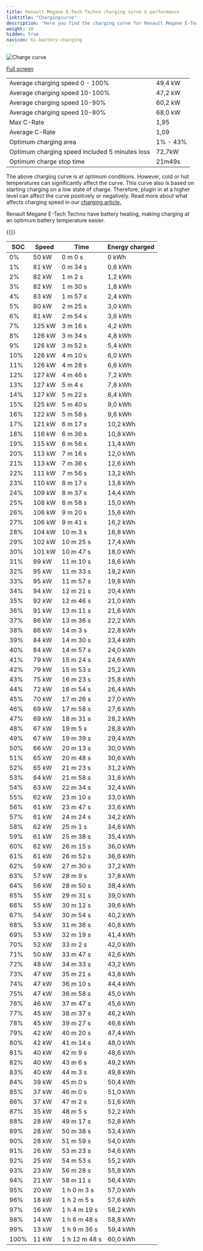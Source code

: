 ```yaml
---
title: Renault Megane E-Tech Techno charging curve & performance
linktitle: "Chargingcurve"
description: "Here you find the charging curve for Renault Megane E-Tech Techno. "
weight: 10
hidden: true
navicon: bi-battery-charging
---
```

<!-- markdownlint-disable MD033 -->
<img src="../chargingcurve.svg" alt="Charge curve" class="img-fluid">

[Full screen](../chargingcurve.svg)


<table class="table table-striped">
<tbody>
<tr>
<td>Average charging speed 0 - 100% </td><td>49,4 kW</td>
</tr>
<tr>
<td>Average charging speed 10-100%</td><td>47,2 kW</td>
</tr>
<tr>
<td>Average charging speed 10-90%</td><td>60,2 kW</td>
</tr>
<tr>
<td>Average charging speed 10-80%</td><td>68,0 kW</td>
</tr>
<tr>
<td>Max C-Rate</td><td>1,95</td>
</tr>
<tr>
<td>Average C-Rate</td><td>1,09</td>
</tr>
<tr>
<td>Optimum charging area</td><td>1% - 43%</td>
</tr>
<tr>
<td>Optimum charging speed included 5 minutes loss</td><td>72,7kW</td>
</tr>
<tr>
<td>Optimum charge stop time</td><td>21m49s</td>
</tr>
</tbody>
</table>


The above charging curve is at optimum conditions. However, cold or hot temperatures can significantly affect the curve. This curve also is based on starting charging on a low state of charge. Therefore, plugin in at a higher level can affect the curve positively or negatively. Read more about what affects charging speed in our [charging article.](../../../../../technology/battery/charging/) 


Renault Megane E-Tech Techno have battery heating, making charging at an optimum battery temperature easier. 


{{<evkxdisplayaddarticle />}}
<table class="table table-striped">
<thead>
<tr><th>SOC</th><th>Speed</th><th>Time</th><th>Energy charged</th></tr>
</thead>
<tbody>
<tr>
<td>0%</td><td>50 kW</td><td> 0 m 0 s </td><td>0 kWh </td>
</tr>
<tr>
<td>1%</td><td>81 kW</td><td> 0 m 34 s </td><td>0,6 kWh </td>
</tr>
<tr>
<td>2%</td><td>82 kW</td><td> 1 m 2 s </td><td>1,2 kWh </td>
</tr>
<tr>
<td>3%</td><td>82 kW</td><td> 1 m 30 s </td><td>1,8 kWh </td>
</tr>
<tr>
<td>4%</td><td>83 kW</td><td> 1 m 57 s </td><td>2,4 kWh </td>
</tr>
<tr>
<td>5%</td><td>80 kW</td><td> 2 m 25 s </td><td>3,0 kWh </td>
</tr>
<tr>
<td>6%</td><td>81 kW</td><td> 2 m 54 s </td><td>3,6 kWh </td>
</tr>
<tr>
<td>7%</td><td>125 kW</td><td> 3 m 16 s </td><td>4,2 kWh </td>
</tr>
<tr>
<td>8%</td><td>126 kW</td><td> 3 m 34 s </td><td>4,8 kWh </td>
</tr>
<tr>
<td>9%</td><td>126 kW</td><td> 3 m 52 s </td><td>5,4 kWh </td>
</tr>
<tr>
<td>10%</td><td>126 kW</td><td> 4 m 10 s </td><td>6,0 kWh </td>
</tr>
<tr>
<td>11%</td><td>126 kW</td><td> 4 m 28 s </td><td>6,6 kWh </td>
</tr>
<tr>
<td>12%</td><td>127 kW</td><td> 4 m 46 s </td><td>7,2 kWh </td>
</tr>
<tr>
<td>13%</td><td>127 kW</td><td> 5 m 4 s </td><td>7,8 kWh </td>
</tr>
<tr>
<td>14%</td><td>127 kW</td><td> 5 m 22 s </td><td>8,4 kWh </td>
</tr>
<tr>
<td>15%</td><td>125 kW</td><td> 5 m 40 s </td><td>9,0 kWh </td>
</tr>
<tr>
<td>16%</td><td>122 kW</td><td> 5 m 58 s </td><td>9,6 kWh </td>
</tr>
<tr>
<td>17%</td><td>121 kW</td><td> 6 m 17 s </td><td>10,2 kWh </td>
</tr>
<tr>
<td>18%</td><td>116 kW</td><td> 6 m 36 s </td><td>10,8 kWh </td>
</tr>
<tr>
<td>19%</td><td>115 kW</td><td> 6 m 56 s </td><td>11,4 kWh </td>
</tr>
<tr>
<td>20%</td><td>113 kW</td><td> 7 m 16 s </td><td>12,0 kWh </td>
</tr>
<tr>
<td>21%</td><td>113 kW</td><td> 7 m 36 s </td><td>12,6 kWh </td>
</tr>
<tr>
<td>22%</td><td>111 kW</td><td> 7 m 56 s </td><td>13,2 kWh </td>
</tr>
<tr>
<td>23%</td><td>110 kW</td><td> 8 m 17 s </td><td>13,8 kWh </td>
</tr>
<tr>
<td>24%</td><td>109 kW</td><td> 8 m 37 s </td><td>14,4 kWh </td>
</tr>
<tr>
<td>25%</td><td>108 kW</td><td> 8 m 58 s </td><td>15,0 kWh </td>
</tr>
<tr>
<td>26%</td><td>106 kW</td><td> 9 m 20 s </td><td>15,6 kWh </td>
</tr>
<tr>
<td>27%</td><td>106 kW</td><td> 9 m 41 s </td><td>16,2 kWh </td>
</tr>
<tr>
<td>28%</td><td>104 kW</td><td> 10 m 3 s </td><td>16,8 kWh </td>
</tr>
<tr>
<td>29%</td><td>102 kW</td><td> 10 m 25 s </td><td>17,4 kWh </td>
</tr>
<tr>
<td>30%</td><td>101 kW</td><td> 10 m 47 s </td><td>18,0 kWh </td>
</tr>
<tr>
<td>31%</td><td>99 kW</td><td> 11 m 10 s </td><td>18,6 kWh </td>
</tr>
<tr>
<td>32%</td><td>95 kW</td><td> 11 m 33 s </td><td>19,2 kWh </td>
</tr>
<tr>
<td>33%</td><td>95 kW</td><td> 11 m 57 s </td><td>19,8 kWh </td>
</tr>
<tr>
<td>34%</td><td>94 kW</td><td> 12 m 21 s </td><td>20,4 kWh </td>
</tr>
<tr>
<td>35%</td><td>92 kW</td><td> 12 m 46 s </td><td>21,0 kWh </td>
</tr>
<tr>
<td>36%</td><td>91 kW</td><td> 13 m 11 s </td><td>21,6 kWh </td>
</tr>
<tr>
<td>37%</td><td>86 kW</td><td> 13 m 36 s </td><td>22,2 kWh </td>
</tr>
<tr>
<td>38%</td><td>86 kW</td><td> 14 m 3 s </td><td>22,8 kWh </td>
</tr>
<tr>
<td>39%</td><td>84 kW</td><td> 14 m 30 s </td><td>23,4 kWh </td>
</tr>
<tr>
<td>40%</td><td>84 kW</td><td> 14 m 57 s </td><td>24,0 kWh </td>
</tr>
<tr>
<td>41%</td><td>79 kW</td><td> 15 m 24 s </td><td>24,6 kWh </td>
</tr>
<tr>
<td>42%</td><td>79 kW</td><td> 15 m 53 s </td><td>25,2 kWh </td>
</tr>
<tr>
<td>43%</td><td>75 kW</td><td> 16 m 23 s </td><td>25,8 kWh </td>
</tr>
<tr>
<td>44%</td><td>72 kW</td><td> 16 m 54 s </td><td>26,4 kWh </td>
</tr>
<tr>
<td>45%</td><td>70 kW</td><td> 17 m 26 s </td><td>27,0 kWh </td>
</tr>
<tr>
<td>46%</td><td>69 kW</td><td> 17 m 58 s </td><td>27,6 kWh </td>
</tr>
<tr>
<td>47%</td><td>69 kW</td><td> 18 m 31 s </td><td>28,2 kWh </td>
</tr>
<tr>
<td>48%</td><td>67 kW</td><td> 19 m 5 s </td><td>28,8 kWh </td>
</tr>
<tr>
<td>49%</td><td>67 kW</td><td> 19 m 39 s </td><td>29,4 kWh </td>
</tr>
<tr>
<td>50%</td><td>66 kW</td><td> 20 m 13 s </td><td>30,0 kWh </td>
</tr>
<tr>
<td>51%</td><td>65 kW</td><td> 20 m 48 s </td><td>30,6 kWh </td>
</tr>
<tr>
<td>52%</td><td>65 kW</td><td> 21 m 23 s </td><td>31,2 kWh </td>
</tr>
<tr>
<td>53%</td><td>64 kW</td><td> 21 m 58 s </td><td>31,8 kWh </td>
</tr>
<tr>
<td>54%</td><td>63 kW</td><td> 22 m 34 s </td><td>32,4 kWh </td>
</tr>
<tr>
<td>55%</td><td>62 kW</td><td> 23 m 10 s </td><td>33,0 kWh </td>
</tr>
<tr>
<td>56%</td><td>61 kW</td><td> 23 m 47 s </td><td>33,6 kWh </td>
</tr>
<tr>
<td>57%</td><td>61 kW</td><td> 24 m 24 s </td><td>34,2 kWh </td>
</tr>
<tr>
<td>58%</td><td>62 kW</td><td> 25 m 1 s </td><td>34,8 kWh </td>
</tr>
<tr>
<td>59%</td><td>61 kW</td><td> 25 m 38 s </td><td>35,4 kWh </td>
</tr>
<tr>
<td>60%</td><td>62 kW</td><td> 26 m 15 s </td><td>36,0 kWh </td>
</tr>
<tr>
<td>61%</td><td>61 kW</td><td> 26 m 52 s </td><td>36,6 kWh </td>
</tr>
<tr>
<td>62%</td><td>59 kW</td><td> 27 m 30 s </td><td>37,2 kWh </td>
</tr>
<tr>
<td>63%</td><td>57 kW</td><td> 28 m 9 s </td><td>37,8 kWh </td>
</tr>
<tr>
<td>64%</td><td>56 kW</td><td> 28 m 50 s </td><td>38,4 kWh </td>
</tr>
<tr>
<td>65%</td><td>55 kW</td><td> 29 m 31 s </td><td>39,0 kWh </td>
</tr>
<tr>
<td>66%</td><td>55 kW</td><td> 30 m 12 s </td><td>39,6 kWh </td>
</tr>
<tr>
<td>67%</td><td>54 kW</td><td> 30 m 54 s </td><td>40,2 kWh </td>
</tr>
<tr>
<td>68%</td><td>53 kW</td><td> 31 m 36 s </td><td>40,8 kWh </td>
</tr>
<tr>
<td>69%</td><td>53 kW</td><td> 32 m 19 s </td><td>41,4 kWh </td>
</tr>
<tr>
<td>70%</td><td>52 kW</td><td> 33 m 2 s </td><td>42,0 kWh </td>
</tr>
<tr>
<td>71%</td><td>50 kW</td><td> 33 m 47 s </td><td>42,6 kWh </td>
</tr>
<tr>
<td>72%</td><td>48 kW</td><td> 34 m 33 s </td><td>43,2 kWh </td>
</tr>
<tr>
<td>73%</td><td>47 kW</td><td> 35 m 21 s </td><td>43,8 kWh </td>
</tr>
<tr>
<td>74%</td><td>47 kW</td><td> 36 m 10 s </td><td>44,4 kWh </td>
</tr>
<tr>
<td>75%</td><td>47 kW</td><td> 36 m 58 s </td><td>45,0 kWh </td>
</tr>
<tr>
<td>76%</td><td>46 kW</td><td> 37 m 47 s </td><td>45,6 kWh </td>
</tr>
<tr>
<td>77%</td><td>45 kW</td><td> 38 m 37 s </td><td>46,2 kWh </td>
</tr>
<tr>
<td>78%</td><td>45 kW</td><td> 39 m 27 s </td><td>46,8 kWh </td>
</tr>
<tr>
<td>79%</td><td>42 kW</td><td> 40 m 20 s </td><td>47,4 kWh </td>
</tr>
<tr>
<td>80%</td><td>42 kW</td><td> 41 m 14 s </td><td>48,0 kWh </td>
</tr>
<tr>
<td>81%</td><td>40 kW</td><td> 42 m 9 s </td><td>48,6 kWh </td>
</tr>
<tr>
<td>82%</td><td>40 kW</td><td> 43 m 6 s </td><td>49,2 kWh </td>
</tr>
<tr>
<td>83%</td><td>40 kW</td><td> 44 m 3 s </td><td>49,8 kWh </td>
</tr>
<tr>
<td>84%</td><td>39 kW</td><td> 45 m 0 s </td><td>50,4 kWh </td>
</tr>
<tr>
<td>85%</td><td>37 kW</td><td> 46 m 0 s </td><td>51,0 kWh </td>
</tr>
<tr>
<td>86%</td><td>37 kW</td><td> 47 m 2 s </td><td>51,6 kWh </td>
</tr>
<tr>
<td>87%</td><td>35 kW</td><td> 48 m 5 s </td><td>52,2 kWh </td>
</tr>
<tr>
<td>88%</td><td>28 kW</td><td> 49 m 17 s </td><td>52,8 kWh </td>
</tr>
<tr>
<td>89%</td><td>28 kW</td><td> 50 m 38 s </td><td>53,4 kWh </td>
</tr>
<tr>
<td>90%</td><td>28 kW</td><td> 51 m 59 s </td><td>54,0 kWh </td>
</tr>
<tr>
<td>91%</td><td>26 kW</td><td> 53 m 23 s </td><td>54,6 kWh </td>
</tr>
<tr>
<td>92%</td><td>25 kW</td><td> 54 m 53 s </td><td>55,2 kWh </td>
</tr>
<tr>
<td>93%</td><td>23 kW</td><td> 56 m 28 s </td><td>55,8 kWh </td>
</tr>
<tr>
<td>94%</td><td>21 kW</td><td> 58 m 11 s </td><td>56,4 kWh </td>
</tr>
<tr>
<td>95%</td><td>20 kW</td><td>1 h 0 m 3 s </td><td>57,0 kWh </td>
</tr>
<tr>
<td>96%</td><td>18 kW</td><td>1 h 2 m 5 s </td><td>57,6 kWh </td>
</tr>
<tr>
<td>97%</td><td>16 kW</td><td>1 h 4 m 19 s </td><td>58,2 kWh </td>
</tr>
<tr>
<td>98%</td><td>14 kW</td><td>1 h 6 m 48 s </td><td>58,8 kWh </td>
</tr>
<tr>
<td>99%</td><td>13 kW</td><td>1 h 9 m 36 s </td><td>59,4 kWh </td>
</tr>
<tr>
<td>100%</td><td>11 kW</td><td>1 h 12 m 48 s </td><td>60,0 kWh </td>
</tr>
</tbody>
</table>

